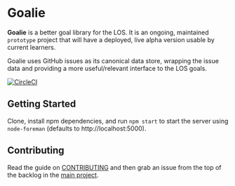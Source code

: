 # Goalie

**Goalie** is a better goal library for the LOS. It is an ongoing, maintained `prototype` project that will have a deployed, live alpha version usable by current learners.

Goalie uses GitHub issues as its canonical data store, wrapping the issue data and providing a more useful/relevant interface to the LOS goals.

[![CircleCI](https://circleci.com/gh/GuildCrafts/goalie.svg?style=svg)](https://circleci.com/gh/GuildCrafts/goalie)

## Getting Started

Clone, install npm dependencies, and run `npm start` to start the server using `node-foreman` (defaults to http://localhost:5000).

## Contributing

Read the guide on [CONTRIBUTING][contributing] and then grab an issue from the top of the backlog in the [main project][main-project].

[contributing]: ./CONTRIBUTING.md
[main-project]: https://github.com/GuildCrafts/goalie/projects/1
